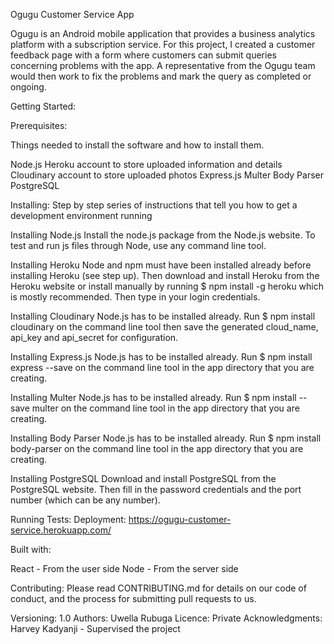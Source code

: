 Ogugu Customer Service App 

Ogugu is an Android mobile application that provides a business analytics platform with a subscription service. For this project, I created a customer feedback page with a form where customers can submit queries concerning problems with the app. A representative from the Ogugu team would then work to fix the problems and mark the query as completed or ongoing. 

Getting Started:

Prerequisites:

Things needed to install the software and how to install them.

Node.js
Heroku account to store uploaded information and details
Cloudinary account to store uploaded photos
Express.js
Multer
Body Parser
PostgreSQL

Installing:
Step by step series of instructions that tell you how to get a development environment running

Installing Node.js
Install the node.js package from the Node.js website. To test and run js files through Node, use any command line tool.

Installing Heroku
Node and npm must have been installed already before installing Heroku (see step up). Then download and install Heroku from the Heroku website or install manually by running  $ npm install -g heroku  which is mostly recommended. Then type in your login credentials. 

Installing Cloudinary
Node.js has to be installed already. Run $ npm install cloudinary  on the command line tool then save the generated cloud_name, api_key and api_secret for configuration. 

Installing Express.js
Node.js has to be installed already. Run $ npm install express --save on the command line tool in the app directory that you are creating. 

Installing Multer
Node.js has to be installed already. Run $ npm install --save multer  on the command line tool in the app directory that you are creating. 

Installing Body Parser
Node.js has to be installed already. Run $ npm install  body-parser  on the command line tool in the app directory that you are creating. 

Installing PostgreSQL
Download and install PostgreSQL from the PostgreSQL website. Then fill in the password credentials and the port number (which can be any number). 


Running Tests:
Deployment:
https://ogugu-customer-service.herokuapp.com/

Built with:

React - From the user side
Node - From the server side

Contributing:
Please read CONTRIBUTING.md for details on our code of conduct, and the process for submitting pull requests to us.

Versioning:
1.0
Authors: 
Uwella Rubuga 
Licence: 
Private
Acknowledgments: 
Harvey Kadyanji - Supervised the project
